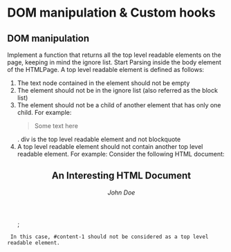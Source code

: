 # DOM manipulation & Custom hooks
## DOM manipulation
Implement a function that returns all the top level readable elements on the page, keeping in mind the ignore list.
Start Parsing inside the body element of the HTMLPage.
A top level readable element is defined as follows:
   1. The text node contained in the element should not be empty
   2. The element should not be in the ignore list (also referred as the block list)
   3. The element should not be a child of another element that has only one child.
        For example: <div><blockquote>Some text here</blockquote></div>. div is the top level readable element and not blockquote
   4. A top level readable element should not contain another top level readable element.
     For example: Consider the following HTML document:
         <body>
             <div id="root"></div>
               <div id="content-1">
               <article>
                 <header>
                    <h1 id="title">An Interesting HTML Document</h1>
                    <span>
                      <address id="test">John Doe</address>
                    </span>
                  </header>
                  <section></section>
                </article>
              </div>
            </body>;
     In this case, #content-1 should not be considered as a top level readable element.


